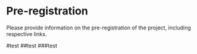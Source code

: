 # Pre-registration

Please provide information on the pre-registration of the project, including respective links.

#test
##test
###test
